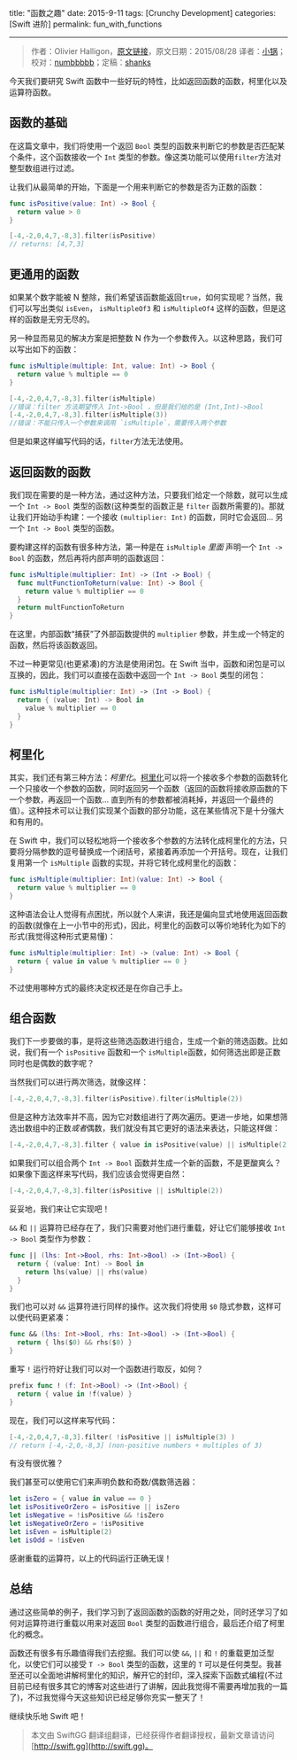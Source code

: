 title: "函数之趣"
date: 2015-9-11
tags: [Crunchy Development]
categories: [Swift 进阶]
permalink: fun_with_functions

---
> 作者：Olivier Halligon，[原文链接](http://alisoftware.github.io/swift/function/operator/2015/08/28/fun-with-functions/)，原文日期：2015/08/28
> 译者：[小锅](http://www.jianshu.com/users/3b40e55ec6d5/latest_articles)；校对：[numbbbbb](http://numbbbbb.com/)；定稿：[shanks](http://codebuild.me/)
  








今天我们要研究 Swift 函数中一些好玩的特性，比如返回函数的函数，柯里化以及运算符函数。

## 函数的基础

在这篇文章中，我们将使用一个返回 `Bool` 类型的函数来判断它的参数是否匹配某个条件，这个函数接收一个 `Int` 类型的参数。像这类功能可以使用`filter`方法对整型数组进行过滤。
<!--more-->

让我们从最简单的开始，下面是一个用来判断它的参数是否为正数的函数：

```swift
func isPositive(value: Int) -> Bool {
  return value > 0
}

[-4,-2,0,4,7,-8,3].filter(isPositive)
// returns: [4,7,3]
```

## 更通用的函数

如果某个数字能被 N 整除，我们希望该函数能返回`true`，如何实现呢？当然，我们可以写出类似 `isEven`， `isMultipleOf3` 和 `isMultipleOf4` 这样的函数，但是这样的函数是无穷无尽的。

另一种显而易见的解决方案是把整数 N 作为一个参数传入。以这种思路，我们可以写出如下的函数：

```swift
func isMultiple(multiple: Int, value: Int) -> Bool {
  return value % multiple == 0
}

[-4,-2,0,4,7,-8,3].filter(isMultiple)
//错误：filter 方法期望传入 Int->Bool ，但是我们给的是 (Int,Int)->Bool
[-4,-2,0,4,7,-8,3].filter(isMultiple(3))
//错误：不能只传入一个参数来调用 `isMultiple`，需要传入两个参数
```

但是如果这样编写代码的话，`filter`方法无法使用。

## 返回函数的函数

我们现在需要的是一种方法，通过这种方法，只要我们给定一个除数，就可以生成一个 `Int -> Bool` 类型的函数(这种类型的函数正是 `filter` 函数所需要的)。那就让我们开始动手构建：一个接收 `(multiplier: Int)` 的函数，同时它会返回... 另一个 `Int -> Bool` 类型的函数。

要构建这样的函数有很多种方法，第一种是在 `isMultiple` *里面* 声明一个 `Int -> Bool` 的函数，然后再将内部声明的函数返回：

```swift
func isMultiple(multiplier: Int) -> (Int -> Bool) {
  func multFunctionToReturn(value: Int) -> Bool {
    return value % multiplier == 0
  }
  return multFunctionToReturn
}
```

在这里，内部函数“捕获”了外部函数提供的 `multiplier` 参数，并生成一个特定的函数，然后将该函数返回。

不过一种更常见(也更紧凑)的方法是使用闭包。在 Swift 当中，函数和闭包是可以互换的，因此，我们可以直接在函数中返回一个 `Int -> Bool` 类型的闭包：

```swift
func isMultiple(multiplier: Int) -> (Int -> Bool) {
  return { (value: Int) -> Bool in
    value % multiplier == 0
  }
}
```

## 柯里化

其实，我们还有第三种方法：*柯里化*。[柯里化](https://en.wikipedia.org/wiki/Currying)可以将一个接收多个参数的函数转化一个只接收一个参数的函数，同时返回另一个函数（返回的函数将接收原函数的下一个参数，再返回一个函数... 直到所有的参数都被消耗掉，并返回一个最终的值）。这种技术可以让我们实现某个函数的部分功能，这在某些情况下是十分强大和有用的。

在 Swift 中，我们可以轻松地将一个接收多个参数的方法转化成柯里化的方法，只要将分隔参数的逗号替换成一个闭括号，紧接着再添加一个开括号。现在，让我们复用第一个 `isMultiple` 函数的实现，并将它转化成柯里化的函数：

```swift
func isMultiple(multiplier: Int)(value: Int) -> Bool {
  return value % multiplier == 0
}
```

这种语法会让人觉得有点困扰，所以就个人来讲，我还是偏向显式地使用返回函数的函数(就像在上一小节中的形式)，因此，柯里化的函数可以等价地转化为如下的形式(我觉得这种形式更易懂)：

```swift
func isMultiple(multiplier: Int) -> (value: Int) -> Bool {
  return { value in value % multiplier == 0 }
}
```

不过使用哪种方式的最终决定权还是在你自己手上。

## 组合函数

我们下一步要做的事，是将这些筛选函数进行组合，生成一个新的筛选函数。比如说，我们有一个 `isPositive` 函数和一个 `isMultiple`函数，如何筛选出即是正数同时也是偶数的数字呢？

当然我们可以进行两次筛选，就像这样：

```swift
[-4,-2,0,4,7,-8,3].filter(isPositive).filter(isMultiple(2))
```

但是这种方法效率并不高，因为它对数组进行了两次遍历。更进一步地，如果想筛选出数组中的正数*或者*偶数，我们就没有其它更好的语法来表达，只能这样做：

```swift
[-4,-2,0,4,7,-8,3].filter { value in isPositive(value) || isMultiple(2)(value) }
```

如果我们可以组合两个 `Int -> Bool` 函数并生成一个新的函数，不是更酸爽么？如果像下面这样来写代码，我们应该会觉得更自然：

```swift
[-4,-2,0,4,7,-8,3].filter(isPositive || isMultiple(2))
```

妥妥地，我们来让它实现吧！

`&&` 和 `||` 运算符已经存在了，我们只需要对他们进行重载，好让它们能够接收 `Int -> Bool` 类型作为参数：

```swift
func || (lhs: Int->Bool, rhs: Int->Bool) -> (Int->Bool) {
  return { (value: Int) -> Bool in
    return lhs(value) || rhs(value)
  }
}
```

我们也可以对 `&&` 运算符进行同样的操作。这次我们将使用 `$0` 隐式参数，这样可以使代码更紧凑：

```swift
func && (lhs: Int->Bool, rhs: Int->Bool) -> (Int->Bool) {
  return { lhs($0) && rhs($0) }
}
```

重写 `!` 运行符好让我们可以对一个函数进行取反，如何？

```swift
prefix func ! (f: Int->Bool) -> (Int->Bool) {
  return { value in !f(value) }
}
```

现在，我们可以这样来写代码：

```swift
[-4,-2,0,4,7,-8,3].filter( !isPositive || isMultiple(3) )
// return [-4,-2,0,-8,3] (non-positive numbers + multiples of 3)
```

有没有很优雅？

我们甚至可以使用它们来声明负数和奇数/偶数筛选器：

```swift
let isZero = { value in value == 0 }
let isPositiveOrZero = isPositive || isZero
let isNegative = !isPositive && !isZero
let isNegativeOrZero = !isPositive
let isEven = isMultiple(2)
let isOdd = !isEven
```

感谢重载的运算符，以上的代码运行正确无误！

## 总结

通过这些简单的例子，我们学习到了返回函数的函数的好用之处，同时还学习了如何对运算符进行重载以用来对返回 `Bool` 类型的函数进行组合，最后还介绍了柯里化的概念。

函数还有很多有乐趣值得我们去挖掘。我们可以使 `&&`, `||` 和 `!` 的重载更加泛型化，以使它们可以接受 `T -> Bool` 类型的函数，这里的 `T` 可以是任何类型。我甚至还可以全面地讲解柯里化的知识，解开它的封印，深入探索下函数式编程(不过目前已经有很多其它的博客对这些进行了讲解，因此我觉得不需要再增加我的一篇了)，不过我觉得今天这些知识已经足够你充实一整天了！

继续快乐地 Swift 吧！
> 本文由 SwiftGG 翻译组翻译，已经获得作者翻译授权，最新文章请访问 [http://swift.gg](http://swift.gg)。